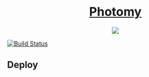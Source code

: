 <!-- Name -->

<h1 align="center">
  <a href="">Photomy</a>
</h1>

<!-- Badges -->

<p align="center">
  <a href="https://github.com/Meemaw/Photomy/blob/master/LICENSE">
    <img src="https://camo.githubusercontent.com/890acbdcb87868b382af9a4b1fac507b9659d9bf/68747470733a2f2f696d672e736869656c64732e696f2f62616467652f6c6963656e73652d4d49542d626c75652e737667" />
  </a>

[![Build Status](https://travis-ci.org/Meemaw/Photomy.svg?branch=master)](https://travis-ci.org/Meemaw/Photomy)

</p>

## Deploy

##
